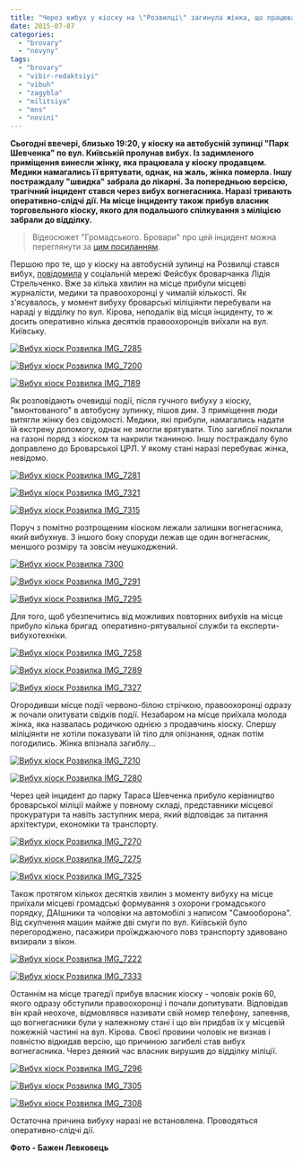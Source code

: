 ```yaml
---
title: "Через вибух у кіоску на \"Розвилці\" загинула жінка, що працювала у ньому продавцем"
date: 2015-07-07
categories: 
  - "brovary"
  - "novyny"
tags: 
  - "brovary"
  - "vibir-redaktsiyi"
  - "vibuh"
  - "zagybla"
  - "militsiya"
  - "mns"
  - "novini"
---
```


**Сьогодні ввечері, близько 19:20, у кіоску на автобусній зупинці "Парк Шевченка" по вул. Київській пролунав вибух. Із задимленого приміщення винесли жінку, яка працювала у кіоску продавцем. Медики намагались її врятувати, однак, на жаль, жінка померла. Іншу постраждалу "швидка" забрала до лікарні. За попередньою версією, трагічний інцидент стався через вибух вогнегасника. Наразі тривають оперативно-слідчі дії. На місце інциденту також прибув власник торговельного кіоску, якого для подальшого спілкування з міліцією забрали до відділку.**

> Відеосюжет "Громадського. Бровари" про цей інцидент можна переглянути за [цим посиланням](https://youtu.be/7lKF0s6T7bs).

Першою про те, що у кіоску на автобусній зупинці на Розвилці стався вибух, [повідомила](https://www.facebook.com/groups/brovary/permalink/1068185046544794/) у соціальній мережі Фейсбук броварчанка Лідія Стрельченко. Вже за кілька хвилин на місце прибули місцеві журналісти, медики та правоохоронці у чималій кількості. Як з'ясувалось, у момент вибуху броварські міліціянти перебували на нараді у відділку по вул. Кірова, неподалік від місця інциденту, то ж досить оперативно кілька десятків правоохоронців виїхали на вул. Київську.

[![Вибух кіоск Розвилка IMG_7285](https://mpz.brovary.org/wp-content/uploads/2015/07/Vybuh-kiosk-Rozvylka-IMG_7285.jpg)](https://mpz.brovary.org/wp-content/uploads/2015/07/Vybuh-kiosk-Rozvylka-IMG_7285.jpg)

[![Вибух кіоск Розвилка IMG_7200](https://mpz.brovary.org/wp-content/uploads/2015/07/Vybuh-kiosk-Rozvylka-IMG_7200.jpg)](https://mpz.brovary.org/wp-content/uploads/2015/07/Vybuh-kiosk-Rozvylka-IMG_7200.jpg)

[![Вибух кіоск Розвилка IMG_7189](https://mpz.brovary.org/wp-content/uploads/2015/07/Vybuh-kiosk-Rozvylka-IMG_7189.jpg)](https://mpz.brovary.org/wp-content/uploads/2015/07/Vybuh-kiosk-Rozvylka-IMG_7189.jpg)

Як розповідають очевидці події, після гучного вибуху з кіоску, "вмонтованого" в автобусну зупинку, пішов дим. З приміщення люди витягли жінку без свідомості. Медики, які прибули, намагались надати їй екстрену допомогу, однак не змогли врятувати. Тіло загиблої поклали на газоні поряд з кіоском та накрили тканиною. Іншу постраждалу було доправлено до Броварської ЦРЛ. У якому стані наразі перебуває жінка, невідомо.

[![Вибух кіоск Розвилка IMG_7281](https://mpz.brovary.org/wp-content/uploads/2015/07/Vybuh-kiosk-Rozvylka-IMG_7281.jpg)](https://mpz.brovary.org/wp-content/uploads/2015/07/Vybuh-kiosk-Rozvylka-IMG_7281.jpg)

[![Вибух кіоск Розвилка IMG_7321](https://mpz.brovary.org/wp-content/uploads/2015/07/Vybuh-kiosk-Rozvylka-IMG_7321.jpg)](https://mpz.brovary.org/wp-content/uploads/2015/07/Vybuh-kiosk-Rozvylka-IMG_7321.jpg)

[![Вибух кіоск Розвилка IMG_7315](https://mpz.brovary.org/wp-content/uploads/2015/07/Vybuh-kiosk-Rozvylka-IMG_7315.jpg)](https://mpz.brovary.org/wp-content/uploads/2015/07/Vybuh-kiosk-Rozvylka-IMG_7315.jpg)

Поруч з помітно розтрощеним кіоском лежали залишки вогнегасника, який вибухнув. З іншого боку споруди лежав ще один вогнегасник, меншого розміру та зовсім неушкоджений.

[![Вибух кіоск Розвилка 7300](https://mpz.brovary.org/wp-content/uploads/2015/07/Vybuh-kiosk-Rozvylka-7300.jpg)](https://mpz.brovary.org/wp-content/uploads/2015/07/Vybuh-kiosk-Rozvylka-7300.jpg)

[![Вибух кіоск Розвилка IMG_7291](https://mpz.brovary.org/wp-content/uploads/2015/07/Vybuh-kiosk-Rozvylka-IMG_7291.jpg)](https://mpz.brovary.org/wp-content/uploads/2015/07/Vybuh-kiosk-Rozvylka-IMG_7291.jpg)

[![Вибух кіоск Розвилка IMG_7295](https://mpz.brovary.org/wp-content/uploads/2015/07/Vybuh-kiosk-Rozvylka-IMG_7295.jpg)](https://mpz.brovary.org/wp-content/uploads/2015/07/Vybuh-kiosk-Rozvylka-IMG_7295.jpg)

Для того, щоб убезпечитись від можливих повторних вибухів на місце прибуло кілька бригад  оперативно-рятувальної служби та експерти-вибухотехніки.

[![Вибух кіоск Розвилка IMG_7258](https://mpz.brovary.org/wp-content/uploads/2015/07/Vybuh-kiosk-Rozvylka-IMG_7258.jpg)](https://mpz.brovary.org/wp-content/uploads/2015/07/Vybuh-kiosk-Rozvylka-IMG_7258.jpg)

[![Вибух кіоск Розвилка IMG_7289](https://mpz.brovary.org/wp-content/uploads/2015/07/Vybuh-kiosk-Rozvylka-IMG_7289.jpg)](https://mpz.brovary.org/wp-content/uploads/2015/07/Vybuh-kiosk-Rozvylka-IMG_7289.jpg)

[![Вибух кіоск Розвилка IMG_7327](https://mpz.brovary.org/wp-content/uploads/2015/07/Vybuh-kiosk-Rozvylka-IMG_7327.jpg)](https://mpz.brovary.org/wp-content/uploads/2015/07/Vybuh-kiosk-Rozvylka-IMG_7327.jpg)

Огородивши місце події червоно-білою стрічкою, правоохоронці одразу ж почали опитувати свідків події. Незабаром на місце приїхала молода жінка, яка назвалась родичкою однією з продавчинь кіоску. Спершу міліціянти не хотіли показувати їй тіло для опізнання, однак потім погодились. Жінка впізнала загиблу...

[![Вибух кіоск Розвилка IMG_7210](https://mpz.brovary.org/wp-content/uploads/2015/07/Vybuh-kiosk-Rozvylka-IMG_7210.jpg)](https://mpz.brovary.org/wp-content/uploads/2015/07/Vybuh-kiosk-Rozvylka-IMG_7210.jpg)

[![Вибух кіоск Розвилка IMG_7280](https://mpz.brovary.org/wp-content/uploads/2015/07/Vybuh-kiosk-Rozvylka-IMG_7280.jpg)](https://mpz.brovary.org/wp-content/uploads/2015/07/Vybuh-kiosk-Rozvylka-IMG_7280.jpg)

Через цей інцидент до парку Тараса Шевченка прибуло керівництво броварської міліції майже у повному складі, представники місцевої прокуратури та навіть заступник мера, який відповідає за питання архітектури, економіки та транспорту.

[![Вибух кіоск Розвилка IMG_7270](https://mpz.brovary.org/wp-content/uploads/2015/07/Vybuh-kiosk-Rozvylka-IMG_7270.jpg)](https://mpz.brovary.org/wp-content/uploads/2015/07/Vybuh-kiosk-Rozvylka-IMG_7270.jpg)

[![Вибух кіоск Розвилка IMG_7275](https://mpz.brovary.org/wp-content/uploads/2015/07/Vybuh-kiosk-Rozvylka-IMG_7275.jpg)](https://mpz.brovary.org/wp-content/uploads/2015/07/Vybuh-kiosk-Rozvylka-IMG_7275.jpg)

[![Вибух кіоск Розвилка IMG_7325](https://mpz.brovary.org/wp-content/uploads/2015/07/Vybuh-kiosk-Rozvylka-IMG_7325.jpg)](https://mpz.brovary.org/wp-content/uploads/2015/07/Vybuh-kiosk-Rozvylka-IMG_7325.jpg)

Також протягом кількох десятків хвилин з моменту вибуху на місце приїхали місцеві громадські формування з охорони громадського порядку, ДАІшники та чоловіки на автомобілі з написом "Самооборона". Від скупчення машин майже дві смуги по вул. Київській було перегороджено, пасажири проїжджаючого повз транспорту здивовано визирали з вікон.

[![Вибух кіоск Розвилка IMG_7222](https://mpz.brovary.org/wp-content/uploads/2015/07/Vybuh-kiosk-Rozvylka-IMG_7222.jpg)](https://mpz.brovary.org/wp-content/uploads/2015/07/Vybuh-kiosk-Rozvylka-IMG_7222.jpg)

[![Вибух кіоск Розвилка IMG_7333](https://mpz.brovary.org/wp-content/uploads/2015/07/Vybuh-kiosk-Rozvylka-IMG_7333.jpg)](https://mpz.brovary.org/wp-content/uploads/2015/07/Vybuh-kiosk-Rozvylka-IMG_7333.jpg)

Останнім на місце трагедії прибув власник кіоску - чоловік років 60, якого одразу обступили правоохоронці і почали допитувати. Відповідав він край неохоче, відмовлявся називати свій номер телефону, запевняв, що вогнегасники були у належному стані і що він придбав їх у місцевій пожежній частині на вул. Кірова. Своєї провини чоловік не визнав і повністю відкидав версію, що причиною загибелі став вибух вогнегасника. Через деякий час власник вирушив до відділку міліції.

[![Вибух кіоск Розвилка IMG_7296](https://mpz.brovary.org/wp-content/uploads/2015/07/Vybuh-kiosk-Rozvylka-IMG_7296.jpg)](https://mpz.brovary.org/wp-content/uploads/2015/07/Vybuh-kiosk-Rozvylka-IMG_7296.jpg)

[![Вибух кіоск Розвилка IMG_7305](https://mpz.brovary.org/wp-content/uploads/2015/07/Vybuh-kiosk-Rozvylka-IMG_7305.jpg)](https://mpz.brovary.org/wp-content/uploads/2015/07/Vybuh-kiosk-Rozvylka-IMG_7305.jpg)

[![Вибух кіоск Розвилка IMG_7308](https://mpz.brovary.org/wp-content/uploads/2015/07/Vybuh-kiosk-Rozvylka-IMG_7308.jpg)](https://mpz.brovary.org/wp-content/uploads/2015/07/Vybuh-kiosk-Rozvylka-IMG_7308.jpg)

Остаточна причина вибуху наразі не встановлена. Проводяться оперативно-слідчі дії.

**Фото - Бажен Левковець**
